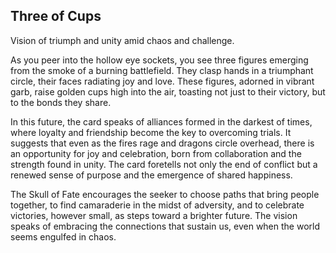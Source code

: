 ## Three of Cups

Vision of triumph and unity amid chaos and challenge. 

As you peer into the hollow eye sockets, you see three figures emerging from the smoke of a burning battlefield. They clasp hands in a triumphant circle, their faces radiating joy and love. These figures, adorned in vibrant garb, raise golden cups high into the air, toasting not just to their victory, but to the bonds they share.  

In this future, the card speaks of alliances formed in the darkest of times, where loyalty and friendship become the key to overcoming trials. It suggests that even as the fires rage and dragons circle overhead, there is an opportunity for joy and celebration, born from collaboration and the strength found in unity. The card foretells not only the end of conflict but a renewed sense of purpose and the emergence of shared happiness.  

The Skull of Fate encourages the seeker to choose paths that bring people together, to find camaraderie in the midst of adversity, and to celebrate victories, however small, as steps toward a brighter future. The vision speaks of embracing the connections that sustain us, even when the world seems engulfed in chaos.
